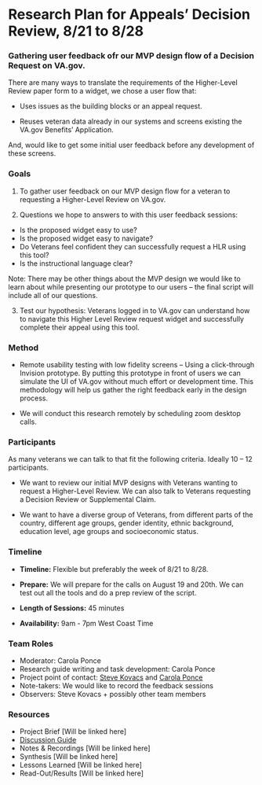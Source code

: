
# Research Plan for Appeals’ Decision Review, 8/21 to 8/28 

### Gathering user feedback ofr our MVP design flow of a Decision Request on VA.gov.
There are many ways to translate the requirements of the Higher-Level Review paper form to a widget, we chose a user flow that:

- Uses issues as the building blocks or an appeal request.

- Reuses veteran data already in our systems and screens existing the VA.gov Benefits’ Application.

And, would like to get some initial user feedback before any development of these screens.


### Goals
1.	To gather user feedback on our MVP design flow for a veteran to requesting a Higher-Level Review on VA.gov. 


2.	Questions we hope to answers to with this user feedback sessions:
>
-  Is the proposed widget easy to use?
-  Is the proposed widget easy to navigate?
-  Do Veterans feel confident they can successfully request a HLR using this tool?
-  Is the instructional language clear?

Note: There may be other things about the MVP design we would like to learn about while presenting our prototype to our users – the final script will include all of our questions.
>

3. Test our hypothesis: Veterans logged in to VA.gov can understand how to navigate this Higher Level Review request widget and successfully complete their appeal using this tool.

### Method
-  Remote usability testing with low fidelity screens – Using a click-through Invision prototype.
By putting this prototype in front of users we can simulate the UI of VA.gov without much effort or development time. 
This methodology will help us gather the right feedback early in the design process.

-  We will conduct this research remotely by scheduling zoom desktop calls.

### Participants 
As many veterans we can talk to that fit the following criteria. Ideally 10 – 12 participants.

-  We want to review our initial MVP designs with Veterans wanting to request a Higher-Level Review. We can also talk to Veterans requesting a Decision Review or Supplemental Claim.

-  We want to have a diverse group of Veterans, from different parts of the country, different age groups, gender identity, ethnic background, education level, age groups and socioeconomic status. 


### Timeline
- **Timeline:** Flexible but preferably the week of 8/21 to 8/28.

- **Prepare:** We will prepare for the calls on August 19 and 20th. We can test out all the tools and do a prep review of the script.

- **Length of Sessions:** 45 minutes

- **Availability:** 9am - 7pm West Coast Time

### Team Roles
-  Moderator: Carola Ponce
-  Research guide writing and task development: Carola Ponce
-  Project point of contact: [Steve Kovacs](steven.kovacs@va.gov) and [Carola Ponce](rubenia.ponce@va.gov)
-  Note-takers: We would like to record the feedback sessions
-  Observers: Steve Kovacs + possibly other team members

### Resources
- Project Brief [Will be linked here]
- [Discussion Guide](https://github.com/department-of-veterans-affairs/va.gov-team/blob/master/products/decision-reviews/research/research-hlrpilot-script.md) 
- Notes & Recordings [Will be linked here]
- Synthesis [Will be linked here]
- Lessons Learned [Will be linked here]
- Read-Out/Results [Will be linked here]
